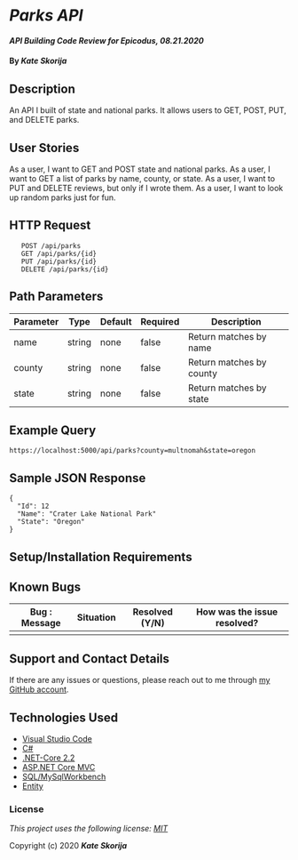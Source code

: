 # _Parks API_

#### _API Building Code Review for Epicodus, 08.21.2020_

#### By _**Kate Skorija**_

## Description

An API I built of state and national parks. It allows users to GET, POST, PUT, and DELETE parks.

## User Stories

As a user, I want to GET and POST state and national parks.
As a user, I want to GET a list of parks by name, county, or state.
As a user, I want to PUT and DELETE reviews, but only if I wrote them. 
As a user, I want to look up random parks just for fun.

## HTTP Request

```GET /api/parks
   POST /api/parks
   GET /api/parks/{id}
   PUT /api/parks/{id}
   DELETE /api/parks/{id}
```
## Path Parameters

| Parameter     | Type      | Default  | Required  | Description                |
| ------------- | --------- | -------- | ----------|-----------------           |
|   name        | string    | none     | false     | Return matches by name     |
|   county      | string    | none     | false     | Return matches by county   |
|   state       | string    | none     | false     | Return matches by state    |

## Example Query

```
https://localhost:5000/api/parks?county=multnomah&state=oregon
```

## Sample JSON Response

```
{
  "Id": 12
  "Name": "Crater Lake National Park"
  "State": "Oregon"
}
```

## Setup/Installation Requirements

<!-- There are multiple ways to query the API. To search by username or a specific rating(1-5), add the parameter(s) after `places?` like so: `http://localhost:5000/api/places?username=kate&rating=5`. Use an ampersand(&) to separate parameters.


To search by page and/or to limit the number of results per page, add `pages?` after `places/`, then specity the pageNumber (which page you would like to see) and pageSize (how many results you would like per page. Here is an example query:  `http://localhost:5000/api/places/pages?pageNumber=2&pageSize=8`. If pageSize is not specified, the default number of results per page is 10. -->

## Known Bugs

| Bug : Message | Situation | Resolved (Y/N) | How was the issue resolved? |
| ------------- | --------- | -------------- | --------------------------- |
|               |           |                |                             |

## Support and Contact Details

If there are any issues or questions, please reach out to me through [my GitHub account](https://github.com/kate-skorija).

## Technologies Used

*  [Visual Studio Code](https://code.visualstudio.com/)
*  [C#](https://docs.microsoft.com/en-us/dotnet/csharp/)
*  [.NET-Core 2.2](https://dotnet.microsoft.com/download/dotnet-core/2.2)
*  [ASP.NET Core MVC](https://docs.microsoft.com/en-us/aspnet/core/mvc/overview?view=aspnetcore-3.1)
*  [SQL/MySqlWorkbench](https://docs.microsoft.com/en-us/sql/?view=sql-server-ver15)
*  [Entity](https://docs.microsoft.com/en-us/ef/)

### License

*This project uses the following license: [MIT](https://opensource.org/licenses/MIT)*

Copyright (c) 2020 **_Kate Skorija_** 